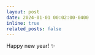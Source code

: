 ```yaml
---
layout: post
date: 2024-01-01 00:02:00-0400
inline: true
related_posts: false
---
```


Happy new year! :sparkles: 
